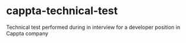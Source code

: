 # cappta-technical-test
Technical test performed during in interview for a developer position in Cappta company
